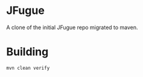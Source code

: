 # JFugue 

A clone of the initial JFugue repo migrated to maven.


# Building

```bash 
mvn clean verify
``` 
